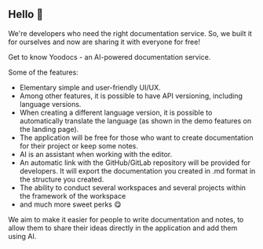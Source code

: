 ## Hello 👋

We're developers who need the right documentation service. So, we built it for ourselves and now are sharing it with everyone for free!

Get to know Yoodocs - an AI-powered documentation service.

Some of the features:
- Elementary simple and user-friendly UI/UX.
- Among other features, it is possible to have API versioning, including language versions.
- When creating a different language version, it is possible to automatically translate the language (as shown in the demo features on the landing page).
- The application will be free for those who want to create documentation for their project or keep some notes.
- AI is an assistant when working with the editor.
- An automatic link with the GitHub/GitLab repository will be provided for developers. It will export the documentation you created in .md format in the structure you created.
- The ability to conduct several workspaces and several projects within the framework of the workspace
- and much more sweet perks 😋

We aim to make it easier for people to write documentation and notes, to allow them to share their ideas directly in the application and add them using AI.

<!-- Find our more in pinned repositories 👇 -->
